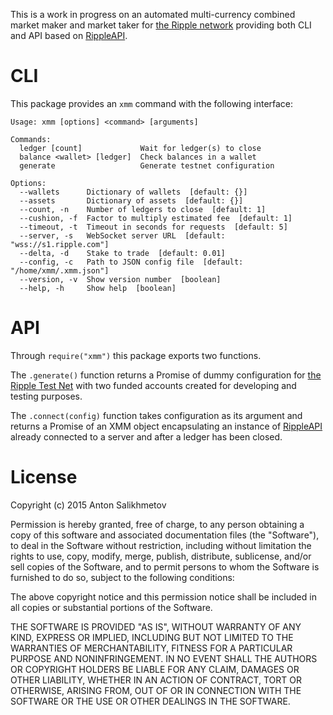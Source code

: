 This is a work in progress on an automated multi-currency combined
market maker and market taker for [the Ripple network][1]
providing both CLI and API based on [RippleAPI][2].

# CLI

This package provides an `xmm` command with the following interface:

```
Usage: xmm [options] <command> [arguments]

Commands:
  ledger [count]             Wait for ledger(s) to close
  balance <wallet> [ledger]  Check balances in a wallet
  generate                   Generate testnet configuration

Options:
  --wallets      Dictionary of wallets  [default: {}]
  --assets       Dictionary of assets  [default: {}]
  --count, -n    Number of ledgers to close  [default: 1]
  --cushion, -f  Factor to multiply estimated fee  [default: 1]
  --timeout, -t  Timeout in seconds for requests  [default: 5]
  --server, -s   WebSocket server URL  [default: "wss://s1.ripple.com"]
  --delta, -d    Stake to trade  [default: 0.01]
  --config, -c   Path to JSON config file  [default: "/home/xmm/.xmm.json"]
  --version, -v  Show version number  [boolean]
  --help, -h     Show help  [boolean]
```

# API

Through `require("xmm")` this package exports two functions.

The `.generate()` function returns a Promise of dummy configuration
for [the Ripple Test Net][3] with two funded accounts created for
developing and testing purposes.

The `.connect(config)` function takes configuration as its argument and
returns a Promise of an XMM object encapsulating an instance of [RippleAPI][2]
already connected to a server and after a ledger has been closed.

[1]: https://ripple.com/
[2]: https://ripple.com/build/rippleapi/
[3]: https://ripple.com/build/ripple-test-net/

# License

Copyright (c) 2015 Anton Salikhmetov

Permission is hereby granted, free of charge, to any person obtaining a copy
of this software and associated documentation files (the "Software"), to deal
in the Software without restriction, including without limitation the rights
to use, copy, modify, merge, publish, distribute, sublicense, and/or sell
copies of the Software, and to permit persons to whom the Software is
furnished to do so, subject to the following conditions:

The above copyright notice and this permission notice shall be included in
all copies or substantial portions of the Software.

THE SOFTWARE IS PROVIDED "AS IS", WITHOUT WARRANTY OF ANY KIND, EXPRESS OR
IMPLIED, INCLUDING BUT NOT LIMITED TO THE WARRANTIES OF MERCHANTABILITY,
FITNESS FOR A PARTICULAR PURPOSE AND NONINFRINGEMENT.  IN NO EVENT SHALL THE
AUTHORS OR COPYRIGHT HOLDERS BE LIABLE FOR ANY CLAIM, DAMAGES OR OTHER
LIABILITY, WHETHER IN AN ACTION OF CONTRACT, TORT OR OTHERWISE, ARISING FROM,
OUT OF OR IN CONNECTION WITH THE SOFTWARE OR THE USE OR OTHER DEALINGS IN
THE SOFTWARE.
